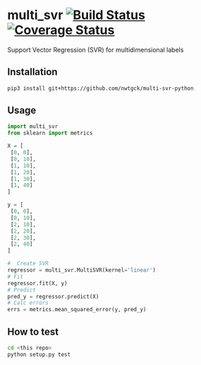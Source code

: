 # multi_svr [![Build Status](https://travis-ci.org/nwtgck/multi-svr-python.svg?branch=develop)](https://travis-ci.org/nwtgck/multi-svr-python) [![Coverage Status](https://coveralls.io/repos/github/nwtgck/multi-svr-python/badge.svg?branch=develop)](https://coveralls.io/github/nwtgck/multi-svr-python?branch=develop)

Support Vector Regression (SVR) for multidimensional labels
 
 
 ## Installation
 
 ```bash
 pip3 install git+https://github.com/nwtgck/multi-svr-python
 ```
 
 
 ## Usage
 
 ```python
import multi_svr
from sklearn import metrics

X = [
  [0, 0],
  [0, 10],
  [1, 10],
  [1, 20],
  [1, 30],
  [1, 40]
]

y = [
  [0, 0],
  [0, 10],
  [2, 10],
  [2, 20],
  [2, 30],
  [2, 40]
]

#  Create SVR
regressor = multi_svr.MultiSVR(kernel='linear')
# Fit
regressor.fit(X, y)
# Predict
pred_y = regressor.predict(X)
# Calc errors
errs = metrics.mean_squared_error(y, pred_y)
 ```
 
 ## How to test
 
 ```bash
 cd <this repo>
 python setup.py test
 ```